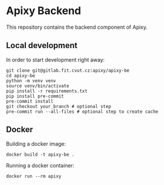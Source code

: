 # Apixy Backend

This repository contains the backend component of Apixy.

## Local development

In order to start development right away:

```shell
git clone git@gitlab.fit.cvut.cz:apixy/apixy-be
cd apixy-be
python -m venv venv
source venv/bin/activate
pip install -r requirements.txt
pip install pre-commit
pre-commit install
git checkout your_branch # optional step
pre-commit run --all-files # optional step to create cache
```

## Docker

Building a docker image:

```shell
docker build -t apixy-be .
```

Running a docker container:

```shell
docker run --rm apixy
```
